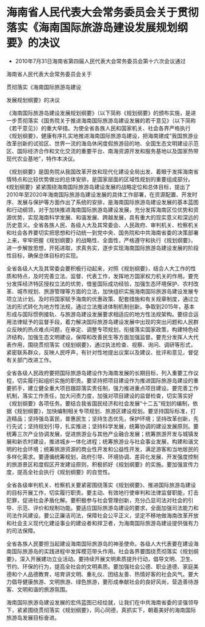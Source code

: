 # 海南省人民代表大会常务委员会关于贯彻落实《海南国际旅游岛建设发展规划纲要》的决议

- 2010年7月31日海南省第四届人民代表大会常务委员会第十六次会议通过

<!-- INFO END -->

海南省人民代表大会常务委员会关于

贯彻落实《海南国际旅游岛建设

发展规划纲要》的决议

《海南国际旅游岛建设发展规划纲要》（以下简称《规划纲要》的颁布实施，是进一步贯彻落实《国务院关于推进海南国际旅游岛建设发展的若干意见》（以下简称《若干意见》）的重大举措。为使全省各族人民和国家机关、社会各界严格执行《规划纲要》，健康有序扎实地推进海南国际旅游岛建设，把海南建成“我国旅游业改革创新的试验区、世界一流的海岛休闲度假旅游目的地、全国生态文明建设示范区、国际经济合作和文化交流的重要平台、南海资源开发和服务基地以及国家热带现代农业基地”，特作本决议。

《规划纲要》是国务院从我国改革开放和现代化建设全局出发、着眼于发挥海南省情特点和比较优势做出的总体安排，是国家层面的区域性规划的重要组成部分。《规划纲要》紧紧围绕海南国际旅游岛建设发展的战略定位和总体目标，提出了2010年至2020年海南国际旅游岛建设发展的具体工作部署，在资源配置、开发时序、发展与保护等方面作出了系统的安排，是海南国际旅游岛建设发展的基本蓝图和行动纲领，对于加快推进海南国际旅游岛建设发展，充分发挥海南区位优势和资源优势，实现海南科学发展、和谐发展、跨越发展，具有重大的现实意义和深远的历史意义。全省各族人民、各级人大及其常委会、人民政府、审判机关、检察机关和社会各界要切实把思想和行动统一到党中央、国务院和中共海南省委的决策部署上来，牢牢把握《规划纲要》的战略性、全面性，严格遵守和执行《规划纲要》，进一步解放思想，开拓进取，求真务实，逐步实现海南国际旅游岛建设发展的阶段性目标，确保总体目标的实现。

全省各级人大及其常委会要积极行动起来，对照《规划纲要》，结合人大工作的性质和特点，及时完善立法、监督、代表工作，发挥地方国家权力机关的作用。要充分发挥经济特区授权立法的优势，借鉴国际成功经验，加强生态环境保护、农村改革、城市规划、旅游管理等方面的立法，加快组织实施海南国际旅游岛建设发展专项立法计划。及时将国家赋予海南的优惠政策、配套措施和有关规章制度，通过立法的形式转化为地方性法规，通过立法推进体制机制创新。争取到2015年，基本形成与国际惯例接轨、与旅游岛建设发展要求相适应的地方性法规架构。要综合运用法律赋予的监督手段，着力解决国际旅游岛建设发展中出现的突出问题和人民群众反映的热点难点问题，在审定、调整专项规划，衔接落实国家政策，构建特色经济结构，加强生态文明建设，保障和改善民生等方面加强监督。要充分发挥人大代表作用，围绕贯彻落实《规划纲要》，通过执法检查、视察、询问、调研等形式，紧密联系群众，反映人民呼声，有针对性地提出议案以及建议、批评和意见，督促有关部门改进工作。

全省各级人民政府要把国际旅游岛建设作为海南发展的长期目标，列入重要工作议程，切实履行起组织实施的职责。要坚持把项目建设作为推进国际旅游岛建设的重要抓手，建立健全重大项目跟踪落实责任制，强力推进重点项目建设。要完善工作机制，落实工作责任，加大问责力度，加强对项目建设的监督检查，切实落实好《规划纲要》各项任务。要结合我省国民经济和社会发展“十二五”规划的编制，依据《规划纲要》，加快编制相关专项规划、旅游区建设规划。要坚持国际标准，打造精品；坚持强岛富民，普惠民生；坚持生态优先，保护环境；坚持改革创新，先行先试；坚持规划引导，扎实推进；坚持科学发展，统筹协调的建设发展原则。要统筹三次产业协调发展，促进旅游业与其他产业融合发展；统筹旅游开发与城镇发展和新农村建设，推进城乡一体化进程；统筹旅游业与社会事业发展，构建和谐文明的社会环境；统筹旅游资源的商业性开发和公益性开发，满足游客和当地居民的多样化需求。要遵循统筹规划，政府引导、环境协调、差异化发展、开发强度控制的旅游景区和度假区开发建设原则，积极抓好《规划纲要》的实施。要加强宣传力度，提高全社会执行《规划纲要》的自觉性。

全省各级审判机关、检察机关要紧密围绕落实《规划纲要》、推进国际旅游岛建设的目标开展工作，切实履行职责。要主动、有效地行使审判和法律监督职能，打击犯罪，促进社会矛盾化解。要积极参与社会管理创新，充分凸显司法对社会的引导、示范、评价和规制功能。要适应国际旅游岛建设的要求，全面加强司法能力和司法作风建设。要公正廉洁司法，保障社会公平正义，坚定不移地做海南改革开放和社会主义现代化建设事业的建设者和捍卫者，为海南国际旅游岛建设提供强有力的司法保障。

全省各族人民要担当起建设海南国际旅游岛的神圣使命。各级人大代表要在建设海南国际旅游岛的实践进程中发挥模范带头作用。社会各界要围绕贯彻落实《规划纲要》，深入开展建功立业活动。要持续开展文明素质提升行动，倡导文明、卫生、节约、环保的行为，提高全社会的文明素质。要加强社会公德、职业道德、家庭美德和个人品德教育，培育讲文明、重礼仪、团结友善、热情好客的社会风气。要大力倡导健康旅游、文明旅游、绿色旅游，要形成奉献社会的良好风尚，营造善待游客、文明和谐的旅游氛围。

海南国际旅游岛建设发展的宏伟蓝图已经绘就，让我们在中共海南省委的坚强领导下，紧紧围绕贯彻落实《规划纲要》，同心同德，真抓实下，朝着美好的海南国际旅游岛发展目标奋进。
